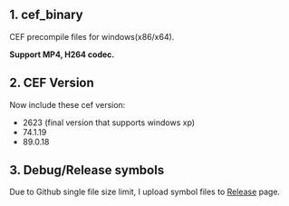 ## 1. cef_binary
CEF precompile files for windows(x86/x64).

**Support MP4, H264 codec.**

## 2. CEF Version
Now include these cef version:
- 2623 (final version that supports windows xp)
- 74.1.19
- 89.0.18

## 3. Debug/Release symbols
Due to Github single file size limit, I upload symbol files to [Release](https://github.com/winsoft666/cef_binary/releases) page.